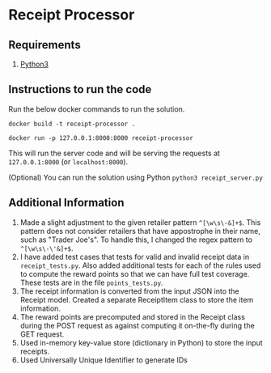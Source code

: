 # Receipt Processor

## Requirements
1. [Python3](https://docs.python-guide.org/starting/install3/linux/)

## Instructions to run the code
Run the below docker commands to run the solution.

`docker build -t receipt-processor .`

`docker run -p 127.0.0.1:8000:8000 receipt-processor`

This will run the server code and will be serving the requests at `127.0.0.1:8000` (or `localhost:8000`).

(Optional) You can run the solution using Python
`python3 receipt_server.py`

## Additional Information
1. Made a slight adjustment to the given retailer pattern `^[\w\s\-&]+$`. This pattern does not consider retailers that have appostrophe in their name, such as "Trader Joe's". To handle this, I changed the regex pattern to `^[\w\s\-\'&]+$`.
2. I have added test cases that tests for valid and invalid receipt data in `receipt_tests.py`. Also added additional tests for each of the rules used to compute the reward points so that we can have full test coverage. These tests are in the file `points_tests.py`.
3. The receipt information is converted from the input JSON into the Receipt model. Created a separate ReceiptItem class to store the item information.
4. The reward points are precomputed and stored in the Receipt class during the POST request as against computing it on-the-fly during the GET request.
5. Used in-memory key-value store (dictionary in Python) to store the input receipts.
6. Used Universally Unique Identifier to generate IDs

